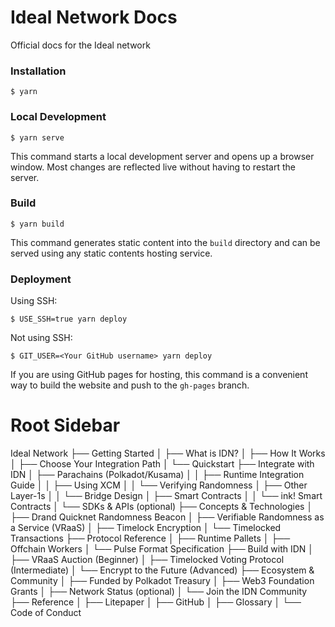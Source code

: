 # Ideal Network Docs

Official docs for the Ideal network
### Installation

```
$ yarn
```

### Local Development

```
$ yarn serve
```

This command starts a local development server and opens up a browser window. Most changes are reflected live without having to restart the server.

### Build

```
$ yarn build
```

This command generates static content into the `build` directory and can be served using any static contents hosting service.

### Deployment

Using SSH:

```
$ USE_SSH=true yarn deploy
```

Not using SSH:

```
$ GIT_USER=<Your GitHub username> yarn deploy
```

If you are using GitHub pages for hosting, this command is a convenient way to build the website and push to the `gh-pages` branch.







# Root Sidebar

Ideal Network
├── Getting Started
│   ├── What is IDN?
│   ├── How It Works
│   ├── Choose Your Integration Path
│   └── Quickstart
├── Integrate with IDN
│   ├── Parachains (Polkadot/Kusama)
│   │   ├── Runtime Integration Guide
│   │   ├── Using XCM
│   │   └── Verifying Randomness
│   ├── Other Layer-1s
│   │   └── Bridge Design
│   ├── Smart Contracts
│   │   └── ink! Smart Contracts
│   └── SDKs & APIs (optional)
├── Concepts & Technologies
│   ├── Drand Quicknet Randomness Beacon
│   ├── Verifiable Randomness as a Service (VRaaS)
│   ├── Timelock Encryption
│   └── Timelocked Transactions
├── Protocol Reference
│   ├── Runtime Pallets
│   ├── Offchain Workers
│   └── Pulse Format Specification
├── Build with IDN
│   ├── VRaaS Auction (Beginner)
│   ├── Timelocked Voting Protocol (Intermediate)
│   └── Encrypt to the Future (Advanced)
├── Ecosystem & Community
│   ├── Funded by Polkadot Treasury
│   ├── Web3 Foundation Grants
│   ├── Network Status (optional)
│   └── Join the IDN Community
├── Reference
│   ├── Litepaper
│   ├── GitHub
│   ├── Glossary
│   └── Code of Conduct
